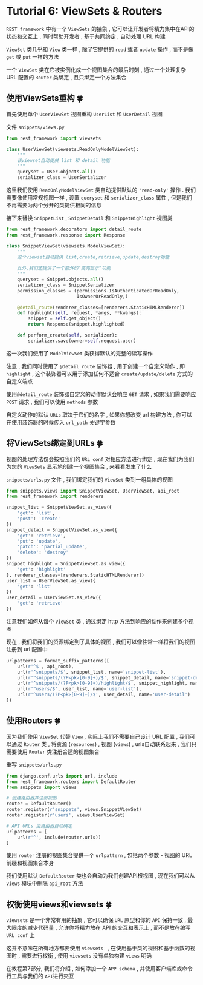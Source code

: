 # Tutorial 6: ViewSets & Routers

`REST framework` 中有一个 `ViewSets` 的抽象 , 它可以让开发者将精力集中在API的状态和交互上 , 同时帮助开发者 , 基于共同约定 , 自动处理 URL 构建

`ViewSet` 类几乎和 `View` 类一样 , 除了它提供的 `read` 或者 `update` 操作 , 而不是像 `get` 或 `put` 一样的方法

一个 `ViewSet` 类在它被实例化成一个视图集合的最后时刻 , 通过一个处理复杂 URL 配置的 `Router` 类绑定 , 且只绑定一个方法集合






<extoc></extoc>

## 使用ViewSets重构  🍀

首先使用单个 `UserViewSet` 视图重构 `UserList` 和 `UserDetail` 视图

文件 `snippets/views.py` 

```python
from rest_framework import viewsets

class UserViewSet(viewsets.ReadOnlyModelViewSet):
    """
    该viewset自动提供 list 和 detail 功能
    """
    queryset = User.objects.all()
    serializer_class = UserSerializer
```

这里我们使用 `ReadOnlyModelViewSet` 类自动提供默认的 `'read-only'` 操作 . 我们需要像使用常规视图一样 , 设置 `queryset` 和 `serializer_class` 属性 , 但是我们不再需要为两个分开的类提供相同的信息 

接下来替换 `SnippetList` , `SnippetDetail` 和 `SnippetHighlight` 视图类

```python
from rest_framework.decorators import detail_route
from rest_framework.response import Response

class SnippetViewSet(viewsets.ModelViewSet):
    """
    这个viewset自动提供 list,create,retrieve,update,destroy功能

    此外,我们还提供了一个额外的"高亮显示"功能
    """
    queryset = Snippet.objects.all()
    serializer_class = SnippetSerializer
    permission_classes = (permissions.IsAuthenticatedOrReadOnly,
                          IsOwnerOrReadOnly,)

    @detail_route(renderer_classes=[renderers.StaticHTMLRenderer])
    def highlight(self, request, *args, **kwargs):
        snippet = self.get_object()
        return Response(snippet.highlighted)

    def perform_create(self, serializer):
        serializer.save(owner=self.request.user)
```

这一次我们使用了 `ModelViewSet` 类获得默认的完整的读写操作 

注意 , 我们同时使用了 `@detail_route` 装饰器 , 用于创建一个自定义动作 , 即 `highlight` , 这个装饰器可以用于添加任何不适合 `create/update/delete` 方式的自定义端点

使用`@detail_route` 装饰器自定义的动作默认会响应 `GET` 请求 , 如果我们需要响应 `POST` 请求 , 我们可以使用 `methods` 参数

自定义动作的默认 `URLs` 取决于它们的名字 , 如果你想改变 url 构建方法 , 你可以在使用装饰器的时候传入 `url_path` 关键字参数

## 将ViewSets绑定到URLs  🍀

视图的处理方法仅会按照我们的 `URL conf` 对相应方法进行绑定 , 现在我们为我们为您的 `ViewSets` 显示地创建一个视图集合 , 来看看发生了什么

`snippets/urls.py` 文件 , 我们绑定我们的 `ViewSet` 类到一组具体的视图

```python
from snippets.views import SnippetViewSet, UserViewSet, api_root
from rest_framework import renderers

snippet_list = SnippetViewSet.as_view({
    'get': 'list',
    'post': 'create'
})
snippet_detail = SnippetViewSet.as_view({
    'get': 'retrieve',
    'put': 'update',
    'patch': 'partial_update',
    'delete': 'destroy'
})
snippet_highlight = SnippetViewSet.as_view({
    'get': 'highlight'
}, renderer_classes=[renderers.StaticHTMLRenderer])
user_list = UserViewSet.as_view({
    'get': 'list'
})
user_detail = UserViewSet.as_view({
    'get': 'retrieve'
})
```

注意我们如何从每个 `ViewSet` 类 , 通过绑定 http 方法到响应的动作来创建多个视图

现在 , 我们将我们的资源绑定到了具体的视图 , 我们可以像往常一样将我们的视图注册到 url 配置中

```python
urlpatterns = format_suffix_patterns([
    url(r'^$', api_root),
    url(r'^snippets/$', snippet_list, name='snippet-list'),
    url(r'^snippets/(?P<pk>[0-9]+)/$', snippet_detail, name='snippet-detail'),
    url(r'^snippets/(?P<pk>[0-9]+)/highlight/$', snippet_highlight, name='snippet-highlight'),
    url(r'^users/$', user_list, name='user-list'),
    url(r'^users/(?P<pk>[0-9]+)/$', user_detail, name='user-detail')
])
```

## 使用Routers  🍀

因为我们使用 `ViewSet` 代替 `View` , 实际上我们不需要自己设计 URL 配置 , 我们可以通过 `Router` 类 , 将资源 (`resources`) , 视图 (`views`) , urls自动联系起来 , 我们只需要使用 `Router` 类注册合适的视图集合

重写 `snippets/urls.py` 

```python
from django.conf.urls import url, include
from rest_framework.routers import DefaultRouter
from snippets import views

# 创建路由器并注册视图
router = DefaultRouter()
router.register(r'snippets', views.SnippetViewSet)
router.register(r'users', views.UserViewSet)

# API URLs 由路由器自动确定
urlpatterns = [
    url(r'^', include(router.urls))
]
```

使用 `router` 注册的视图集合提供一个 `urlpattern` , 包括两个参数 - 视图的 URL 前缀和视图集合本身

我们使用默认 `DefaultRouter` 类也会自动为我们创建API根视图 , 现在我们可以从 `views` 模块中删除 `api_root` 方法

## 权衡使用views和viewsets  🍀

`viewsets` 是一个非常有用的抽象 , 它可以确保 `URL` 原型和你的 `API` 保持一致 , 最大限度的减少代码量 , 允许你将精力放在 API 的交互和表示上 , 而不是放在编写 `URL conf` 上

这并不意味在所有地方都要使用 `viewsets ` , 在使用基于类的视图和基于函数的视图时 , 需要进行权衡 , 使用 `viewsets` 没有单独构建 `views` 明确

在教程第7部分, 我们将介绍 , 如何添加一个 `APP schema` , 并使用客户端库或命令行工具与我们的 `API`进行交互